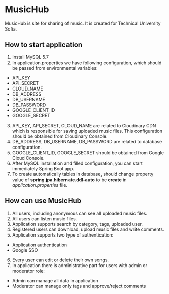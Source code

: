 # MusicHub
MusicHub is site for sharing of music. It is created for Technical University Sofia.

## How to start application
1. Install MySQL 5.7
2. In application.properties we have following configuration, which should be passed from environmental variables:
- API_KEY
- API_SECRET
- CLOUD_NAME
- DB_ADDRESS
- DB_USERNAME
- DB_PASSWORD
- GOOGLE_CLIENT_ID
- GOOGLE_SECRET
3. API_KEY, API_SECRET, CLOUD_NAME are related to Cloudinary CDN which is responsible for saving uploaded music files. This configuration should be obtained from Cloudinary Console.
4. DB_ADDRESS, DB_USERNAME, DB_PASSWORD are related to database configuration.
5. GOOGLE_CLIENT_ID, GOOGLE_SECRET should be obtained from Google Cloud Console.
6. After MySQL installation and filled configuration, you can start immediately Spring Boot app.
7. To create automatically tables in database, should change property value of **spring.jpa.hibernate.ddl-auto** to be **create** in *application.properties* file.

## How can use MusicHub
1. All users, including anonymous can see all uploaded music files.
2. All users can listen music files.
3. Application supports search by category, tags, uploaded user.
4. Registered users can download, upload music files and write comments.
5. Application supports two type of authentication:
- Application authentication
- Google SSO
6. Every user can edit or delete their own songs.
7. In application there is administrative part for users with admin or moderator role:
- Admin can manage all data in application
- Moderator can manage only tags and approve/reject comments 

